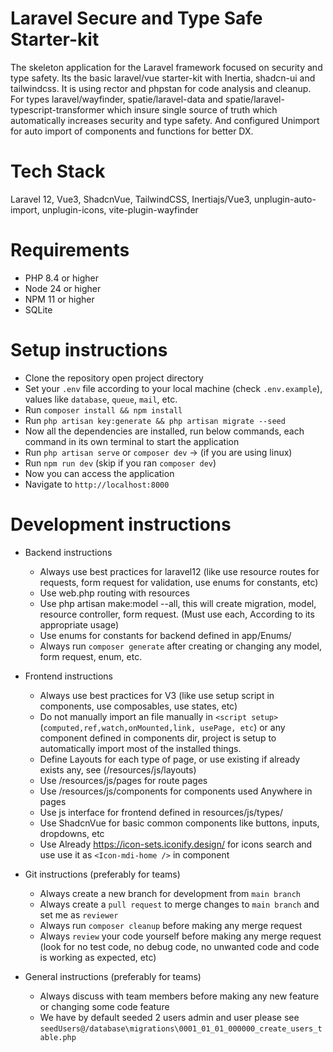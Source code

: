 # Laravel Secure and Type Safe Starter-kit

The skeleton application for the Laravel framework focused on security and type safety. Its the basic laravel/vue starter-kit with Inertia, shadcn-ui and tailwindcss. It is using rector and phpstan for code analysis and cleanup. For types laravel/wayfinder, spatie/laravel-data and spatie/laravel-typescript-transformer which insure single source of truth which automatically increases security and type safety. And configured Unimport for auto import of components and functions for better DX.

# Tech Stack

Laravel 12, Vue3, ShadcnVue, TailwindCSS, Inertiajs/Vue3, unplugin-auto-import, unplugin-icons, vite-plugin-wayfinder

# Requirements

- PHP 8.4 or higher
- Node 24 or higher
- NPM 11 or higher
- SQLite

# Setup instructions

- Clone the repository open project directory
- Set your `.env` file according to your local machine (check `.env.example`), values like `database`, `queue`, `mail`, etc.
- Run `composer install && npm install`
- Run `php artisan key:generate && php artisan migrate --seed`
- Now all the dependencies are installed, run below commands, each command in its own terminal to start the application
- Run `php artisan serve` or `composer dev` -> (if you are using linux)
- Run `npm run dev` (skip if you ran `composer dev`)
- Now you can access the application
- Navigate to `http://localhost:8000`

# Development instructions

- Backend instructions
    - Always use best practices for laravel12 (like use resource routes for requests, form request for validation, use enums for constants, etc)
    - Use web.php routing with resources
    - Use php artisan make:model --all, this will create migration, model, resource controller, form request. (Must use each, According to its appropriate usage)
    - Use enums for constants for backend defined in app/Enums/
    - Always run `composer generate` after creating or changing any model, form request, enum, etc.

- Frontend instructions
    - Always use best practices for V3 (like use setup script in components, use composables, use states, etc)
    - Do not manually import an file manually in `<script setup>` (`computed,ref,watch,onMounted,link, usePage, etc`) or any component defined in components dir, project is setup to automatically import most of the installed things.
    - Define Layouts for each type of page, or use existing if already exists any, see (/resources/js/layouts)
    - Use /resources/js/pages for route pages
    - Use /resources/js/components for components used Anywhere in pages
    - Use js interface for frontend defined in resources/js/types/
    - Use ShadcnVue for basic common components like buttons, inputs, dropdowns, etc
    - Use Already https://icon-sets.iconify.design/ for icons search and use use it as `<Icon-mdi-home />` in component

- Git instructions (preferably for teams)
    - Always create a new branch for development from `main branch`
    - Always create a `pull request` to merge changes to `main branch` and set me as `reviewer`
    - Always run `composer cleanup` before making any merge request
    - Always `review` your code yourself before making any merge request (look for no test code, no debug code, no unwanted code and code is working as expected, etc)

- General instructions (preferably for teams)
    - Always discuss with team members before making any new feature or changing some code feature
    - We have by default seeded 2 users admin and user please see `seedUsers@/database\migrations\0001_01_01_000000_create_users_table.php`
